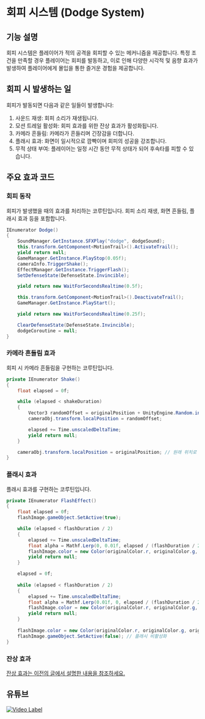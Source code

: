 # 회피 시스템 (Dodge System)

## 기능 설명
회피 시스템은 플레이어가 적의 공격을 회피할 수 있는 메커니즘을 제공합니다. 
특정 조건을 만족할 경우 플레이어는 회피를 발동하고, 이로 인해 다양한 시각적 및 음향 효과가 발생하여 플레이어에게 몰입을 통한 즐거운 경험을 제공합니다.
  
## 회피 시 발생하는 일
회피가 발동되면 다음과 같은 일들이 발생합니다:
1. 사운드 재생: 회피 소리가 재생됩니다.
2. 모션 트레일 활성화: 회피 효과를 위한 잔상 효과가 활성화됩니다.
3. 카메라 흔들림: 카메라가 흔들리며 긴장감을 더합니다.
4. 플래시 효과: 화면이 일시적으로 깜빡이며 회피의 성공을 강조합니다.
5. 무적 상태 부여: 플레이어는 일정 시간 동안 무적 상태가 되어 후속타를 피할 수 있습니다.

## 주요 효과 코드  

### 회피 동작
회피가 발생했을 때의 효과를 처리하는 코루틴입니다. 회피 소리 재생, 화면 흔들림, 플래시 효과 등을 포함합니다.

```cs
IEnumerator Dodge()
{
    SoundManager.GetInstance.SFXPlay("dodge", dodgeSound);
    this.transform.GetComponent<MotionTrail>().ActivateTrail();
    yield return null;
    GameManager.GetInstance.PlayStop(0.05f);
    cameraInfo.TriggerShake();
    EffectManager.GetInstance.TriggerFlash();
    SetDefenseState(DefenseState.Invincible);

    yield return new WaitForSecondsRealtime(0.5f);

    this.transform.GetComponent<MotionTrail>().DeactivateTrail();
    GameManager.GetInstance.PlayStart();

    yield return new WaitForSecondsRealtime(0.25f);

    ClearDefenseState(DefenseState.Invincible);
    dodgeCoroutine = null;
}
```

### 카메라 흔들림 효과
회피 시 카메라 흔들림을 구현하는 코루틴입니다. 
```cs
private IEnumerator Shake()
{
    float elapsed = 0f;

    while (elapsed < shakeDuration)
    {
        Vector3 randomOffset = originalPosition + UnityEngine.Random.insideUnitSphere * shakeMagnitude;
        cameraObj.transform.localPosition = randomOffset;

        elapsed += Time.unscaledDeltaTime;
        yield return null;
    }

    cameraObj.transform.localPosition = originalPosition; // 원래 위치로 복귀
}
```

### 플래시 효과
플래시 효과를 구현하는 코루틴입니다.
```cs
private IEnumerator FlashEffect()
{
    float elapsed = 0f;
    flashImage.gameObject.SetActive(true);

    while (elapsed < flashDuration / 2)
    {
        elapsed += Time.unscaledDeltaTime;
        float alpha = Mathf.Lerp(0, 0.01f, elapsed / (flashDuration / 2));
        flashImage.color = new Color(originalColor.r, originalColor.g, originalColor.b, alpha);
        yield return null; 
    } 

    elapsed = 0f; 
     
    while (elapsed < flashDuration / 2)
    {
        elapsed += Time.unscaledDeltaTime;
        float alpha = Mathf.Lerp(0.01f, 0, elapsed / (flashDuration / 2));
        flashImage.color = new Color(originalColor.r, originalColor.g, originalColor.b, alpha);
        yield return null; 
    }
     
    flashImage.color = new Color(originalColor.r, originalColor.g, originalColor.b, 0);
    flashImage.gameObject.SetActive(false); // 플래시 비활성화
}
```

### 잔상 효과
[잔상 효과는 이전의 글에서 설명한 내용을 참조하세요.][Dodgelink]
 
## 유튜브
 [![Video Label](http://img.youtube.com/vi/yIT-iTqE1tA/0.jpg)](https://youtu.be/yIT-iTqE1tA)
  
 [Dodgelink]: /VariousFunctions/Dodge